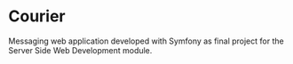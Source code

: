 # Courier

Messaging web application developed with Symfony as final project for the Server Side Web Development module.
